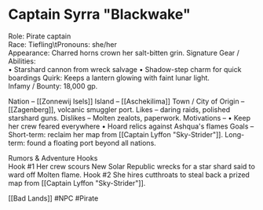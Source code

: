 # Captain Syrra "Blackwake"

Role: Pirate captain  
Race: Tiefling\tPronouns: she/her  
Appearance: Charred horns crown her salt-bitten grin.
Signature Gear / Abilities:  
• Starshard cannon from wreck salvage
• Shadow-step charm for quick boardings
Quirk: Keeps a lantern glowing with faint lunar light.  
Infamy / Bounty: 18,000 gp.

Nation – [[Zonnewij Isels]]
Island – [[Aschekilima]]
Town / City of Origin – [[Zagenberg]], volcanic smuggler port.
Likes – daring raids, polished starshard guns.
Dislikes – Molten zealots, paperwork.
Motivations –
• Keep her crew feared everywhere
• Hoard relics against Ashqua's flames
Goals –
Short-term: reclaim her map from [[Captain Lyffon "Sky-Strider"]].
Long-term: found a floating port beyond all nations.

Rumors & Adventure Hooks  
Hook #1 Her crew scours New Solar Republic wrecks for a star shard said to ward off Molten flame.
Hook #2 She hires cutthroats to steal back a prized map from [[Captain Lyffon "Sky-Strider"]].

[[Bad Lands]] #NPC #Pirate
